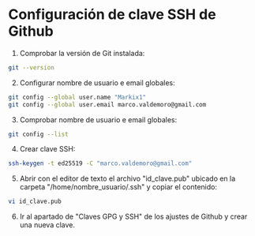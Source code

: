 # Configuración de clave SSH de Github

1. Comprobar la versión de Git instalada:
```sh
git --version
```
2. Configurar nombre de usuario e email globales:
```sh
git config --global user.name "Markix1"
git config --global user.email marco.valdemoro@gmail.com
```

3. Comprobar nombre de usuario e email globales:
```sh
git config --list
```
4. Crear clave SSH:
```sh
ssh-keygen -t ed25519 -C "marco.valdemoro@gmail.com"
```

5. Abrir con el editor de texto el archivo "id_clave.pub" ubicado en la carpeta "/home/nombre_usuario/.ssh" y copiar el contenido:
```sh
vi id_clave.pub
```

6. Ir al apartado de "Claves GPG y SSH" de los ajustes de Github y crear una nueva clave.
